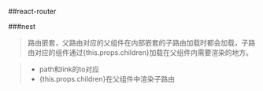 ##react-router

###nest
> 路由嵌套，父路由对应的父组件在内部嵌套的子路由加载时都会加载，子路由对应的组件通过{this.props.children}加载在父组件内需要渲染的地方。

> - path和link的to对应
> - {this.props.children}在父组件中渲染子路由